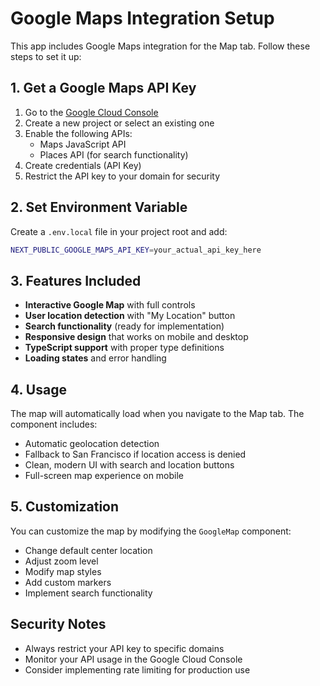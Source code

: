 # Google Maps Integration Setup

This app includes Google Maps integration for the Map tab. Follow these steps to set it up:

## 1. Get a Google Maps API Key

1. Go to the [Google Cloud Console](https://console.cloud.google.com/)
2. Create a new project or select an existing one
3. Enable the following APIs:
   - Maps JavaScript API
   - Places API (for search functionality)
4. Create credentials (API Key)
5. Restrict the API key to your domain for security

## 2. Set Environment Variable

Create a `.env.local` file in your project root and add:

```bash
NEXT_PUBLIC_GOOGLE_MAPS_API_KEY=your_actual_api_key_here
```

## 3. Features Included

- **Interactive Google Map** with full controls
- **User location detection** with "My Location" button
- **Search functionality** (ready for implementation)
- **Responsive design** that works on mobile and desktop
- **TypeScript support** with proper type definitions
- **Loading states** and error handling

## 4. Usage

The map will automatically load when you navigate to the Map tab. The component includes:

- Automatic geolocation detection
- Fallback to San Francisco if location access is denied
- Clean, modern UI with search and location buttons
- Full-screen map experience on mobile

## 5. Customization

You can customize the map by modifying the `GoogleMap` component:

- Change default center location
- Adjust zoom level
- Modify map styles
- Add custom markers
- Implement search functionality

## Security Notes

- Always restrict your API key to specific domains
- Monitor your API usage in the Google Cloud Console
- Consider implementing rate limiting for production use
